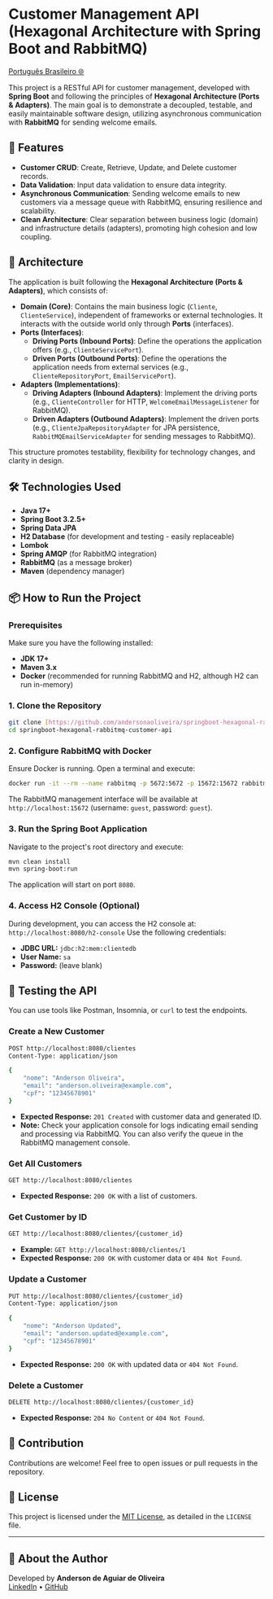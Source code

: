 # Customer Management API (Hexagonal Architecture with Spring Boot and RabbitMQ)

[Português Brasileiro 🌐](README.pt-br.md)

This project is a RESTful API for customer management, developed with **Spring Boot** and following the principles of **Hexagonal Architecture (Ports & Adapters)**. The main goal is to demonstrate a decoupled, testable, and easily maintainable software design, utilizing asynchronous communication with **RabbitMQ** for sending welcome emails.

## 🚀 Features

* **Customer CRUD**: Create, Retrieve, Update, and Delete customer records.
* **Data Validation**: Input data validation to ensure data integrity.
* **Asynchronous Communication**: Sending welcome emails to new customers via a message queue with RabbitMQ, ensuring resilience and scalability.
* **Clean Architecture**: Clear separation between business logic (domain) and infrastructure details (adapters), promoting high cohesion and low coupling.

## 📐 Architecture

The application is built following the **Hexagonal Architecture (Ports & Adapters)**, which consists of:

* **Domain (Core)**: Contains the main business logic (`Cliente`, `ClienteService`), independent of frameworks or external technologies. It interacts with the outside world only through **Ports** (interfaces).
* **Ports (Interfaces)**:
    * **Driving Ports (Inbound Ports)**: Define the operations the application offers (e.g., `ClienteServicePort`).
    * **Driven Ports (Outbound Ports)**: Define the operations the application needs from external services (e.g., `ClienteRepositoryPort`, `EmailServicePort`).
* **Adapters (Implementations)**:
    * **Driving Adapters (Inbound Adapters)**: Implement the driving ports (e.g., `ClienteController` for HTTP, `WelcomeEmailMessageListener` for RabbitMQ).
    * **Driven Adapters (Outbound Adapters)**: Implement the driven ports (e.g., `ClienteJpaRepositoryAdapter` for JPA persistence, `RabbitMQEmailServiceAdapter` for sending messages to RabbitMQ).

This structure promotes testability, flexibility for technology changes, and clarity in design.

## 🛠️ Technologies Used

* **Java 17+**
* **Spring Boot 3.2.5+**
* **Spring Data JPA**
* **H2 Database** (for development and testing - easily replaceable)
* **Lombok**
* **Spring AMQP** (for RabbitMQ integration)
* **RabbitMQ** (as a message broker)
* **Maven** (dependency manager)

## 📦 How to Run the Project

### Prerequisites

Make sure you have the following installed:

* **JDK 17+**
* **Maven 3.x**
* **Docker** (recommended for running RabbitMQ and H2, although H2 can run in-memory)

### 1. Clone the Repository

```bash
git clone [https://github.com/andersonaoliveira/springboot-hexagonal-rabbitmq-customer-api.git](https://github.com/andersonaoliveira/springboot-hexagonal-rabbitmq-customer-api.git)
cd springboot-hexagonal-rabbitmq-customer-api
````

### 2\. Configure RabbitMQ with Docker

Ensure Docker is running.
Open a terminal and execute:

```bash
docker run -it --rm --name rabbitmq -p 5672:5672 -p 15672:15672 rabbitmq:3-management
```

The RabbitMQ management interface will be available at `http://localhost:15672` (username: `guest`, password: `guest`).

### 3\. Run the Spring Boot Application

Navigate to the project's root directory and execute:

```bash
mvn clean install
mvn spring-boot:run
```

The application will start on port `8080`.

### 4\. Access H2 Console (Optional)

During development, you can access the H2 console at:
`http://localhost:8080/h2-console`
Use the following credentials:

  * **JDBC URL:** `jdbc:h2:mem:clientedb`
  * **User Name:** `sa`
  * **Password:** (leave blank)

## 🧪 Testing the API

You can use tools like Postman, Insomnia, or `curl` to test the endpoints.

### Create a New Customer

```bash
POST http://localhost:8080/clientes
Content-Type: application/json

{
    "nome": "Anderson Oliveira",
    "email": "anderson.oliveira@example.com",
    "cpf": "12345678901"
}
```

  * **Expected Response:** `201 Created` with customer data and generated ID.
  * **Note:** Check your application console for logs indicating email sending and processing via RabbitMQ. You can also verify the queue in the RabbitMQ management console.

### Get All Customers

```bash
GET http://localhost:8080/clientes
```

  * **Expected Response:** `200 OK` with a list of customers.

### Get Customer by ID

```bash
GET http://localhost:8080/clientes/{customer_id}
```

  * **Example:** `GET http://localhost:8080/clientes/1`
  * **Expected Response:** `200 OK` with customer data or `404 Not Found`.

### Update a Customer

```bash
PUT http://localhost:8080/clientes/{customer_id}
Content-Type: application/json

{
    "nome": "Anderson Updated",
    "email": "anderson.updated@example.com",
    "cpf": "12345678901"
}
```

  * **Expected Response:** `200 OK` with updated data or `404 Not Found`.

### Delete a Customer

```bash
DELETE http://localhost:8080/clientes/{customer_id}
```

  * **Expected Response:** `204 No Content` or `404 Not Found`.

## 🤝 Contribution

Contributions are welcome\! Feel free to open issues or pull requests in the repository.

## 📝 License

This project is licensed under the [MIT License](https://www.google.com/search?q=https://github.com/andersonaoliveira/springboot-hexagonal-rabbitmq-customer-api/blob/main/LICENSE), as detailed in the `LICENSE` file.

-----

## 👤 About the Author

Developed by  **Anderson de Aguiar de Oliveira**  
[LinkedIn](https://www.linkedin.com/in/anderson-de-aguiar-de-oliveira) • [GitHub](https://github.com/andersonaoliveira)

